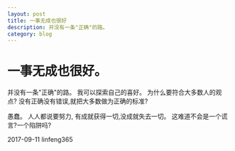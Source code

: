 ```yaml
---
layout: post
title: 一事无成也很好
description: 并没有一条"正确"的路。
category: blog
---
```

# 一事无成也很好。
并没有一条"正确"的路。
我可以探索自己的喜好。
为什么要符合大多数人的观点?
没有正确没有错误,就把大多数做为正确的标准?

愚蠢。
人人都说要努力,
有成就获得一切,没成就失去一切。
这难道不会是一个谎言?一个陷阱吗?

2017-09-11 linfeng365



